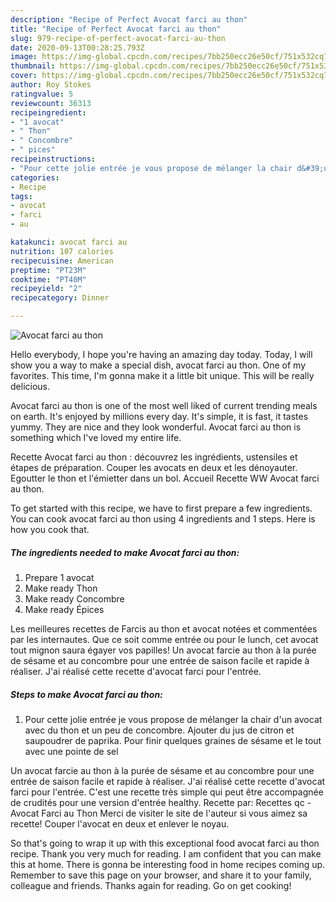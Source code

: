 ```yaml
---
description: "Recipe of Perfect Avocat farci au thon"
title: "Recipe of Perfect Avocat farci au thon"
slug: 979-recipe-of-perfect-avocat-farci-au-thon
date: 2020-09-13T00:28:25.793Z
image: https://img-global.cpcdn.com/recipes/7bb250ecc26e50cf/751x532cq70/avocat-farci-au-thon-photo-principale-de-la-recette.jpg
thumbnail: https://img-global.cpcdn.com/recipes/7bb250ecc26e50cf/751x532cq70/avocat-farci-au-thon-photo-principale-de-la-recette.jpg
cover: https://img-global.cpcdn.com/recipes/7bb250ecc26e50cf/751x532cq70/avocat-farci-au-thon-photo-principale-de-la-recette.jpg
author: Roy Stokes
ratingvalue: 5
reviewcount: 36313
recipeingredient:
- "1 avocat"
- " Thon"
- " Concombre"
- " pices"
recipeinstructions:
- "Pour cette jolie entrée je vous propose de mélanger la chair d&#39;un avocat avec du thon et un peu de concombre. Ajouter du jus de citron et saupoudrer de paprika. Pour finir quelques graines de sésame et le tout avec une pointe de sel"
categories:
- Recipe
tags:
- avocat
- farci
- au

katakunci: avocat farci au 
nutrition: 107 calories
recipecuisine: American
preptime: "PT23M"
cooktime: "PT40M"
recipeyield: "2"
recipecategory: Dinner

---
```



![Avocat farci au thon](https://img-global.cpcdn.com/recipes/7bb250ecc26e50cf/751x532cq70/avocat-farci-au-thon-photo-principale-de-la-recette.jpg)

Hello everybody, I hope you're having an amazing day today. Today, I will show you a way to make a special dish, avocat farci au thon. One of my favorites. This time, I'm gonna make it a little bit unique. This will be really delicious.

Avocat farci au thon is one of the most well liked of current trending meals on earth. It's enjoyed by millions every day. It's simple, it is fast, it tastes yummy. They are nice and they look wonderful. Avocat farci au thon is something which I've loved my entire life.

Recette Avocat farci au thon : découvrez les ingrédients, ustensiles et étapes de préparation. Couper les avocats en deux et les dénoyauter. Egoutter le thon et l&#39;émietter dans un bol. Accueil Recette WW Avocat farci au thon.


To get started with this recipe, we have to first prepare a few ingredients. You can cook avocat farci au thon using 4 ingredients and 1 steps. Here is how you cook that.

<!--inarticleads1-->

##### The ingredients needed to make Avocat farci au thon:

1. Prepare 1 avocat
1. Make ready  Thon
1. Make ready  Concombre
1. Make ready  Épices


Les meilleures recettes de Farcis au thon et avocat notées et commentées par les internautes. Que ce soit comme entrée ou pour le lunch, cet avocat tout mignon saura égayer vos papilles! Un avocat farcie au thon à la purée de sésame et au concombre pour une entrée de saison facile et rapide à réaliser. J&#39;ai réalisé cette recette d&#39;avocat farci pour l&#39;entrée. 

<!--inarticleads2-->

##### Steps to make Avocat farci au thon:

1. Pour cette jolie entrée je vous propose de mélanger la chair d&#39;un avocat avec du thon et un peu de concombre. Ajouter du jus de citron et saupoudrer de paprika. Pour finir quelques graines de sésame et le tout avec une pointe de sel


Un avocat farcie au thon à la purée de sésame et au concombre pour une entrée de saison facile et rapide à réaliser. J&#39;ai réalisé cette recette d&#39;avocat farci pour l&#39;entrée. C&#39;est une recette très simple qui peut être accompagnée de crudités pour une version d&#39;entrée healthy. Recette par: Recettes qc - Avocat Farci au Thon Merci de visiter le site de l&#39;auteur si vous aimez sa recette! Couper l&#39;avocat en deux et enlever le noyau. 

So that's going to wrap it up with this exceptional food avocat farci au thon recipe. Thank you very much for reading. I am confident that you can make this at home. There is gonna be interesting food in home recipes coming up. Remember to save this page on your browser, and share it to your family, colleague and friends. Thanks again for reading. Go on get cooking!
